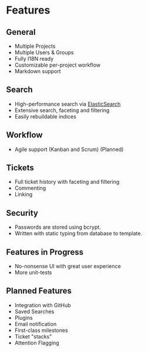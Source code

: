 # Features

## General
* Multiple Projects
* Multiple Users & Groups
* Fully I18N ready
* Customizable per-project workflow
* Markdown support

## Search
* High-performance search via [ElasticSearch](http://www.elasticsearch.org/)
* Extensive search, faceting and filtering
* Easily rebuildable indices

## Workflow
* Agile support (Kanban and Scrum) (Planned)

## Tickets
* Full ticket history with faceting and filtering
* Commenting
* Linking

## Security
* Passwords are stored using bcrypt.
* Written with static typing from database to template.

## Features in Progress
* No-nonsense UI with great user experience
* More unit-tests

## Planned Features
* Integration with GitHub
* Saved Searches
* Plugins
* Email notification
* First-class milestones
* Ticket "stacks"
* Attention Flagging
